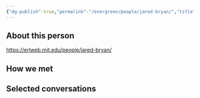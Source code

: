 ```yaml
---
{"dg-publish":true,"permalink":"/evergreen/people/jared-bryan/","title":"Graduate Student","tags":["people","ERL_2025_meeting","potential_fellow"]}
---
```


## About this person
https://erlweb.mit.edu/people/jared-bryan/

## How we met


## Selected conversations
